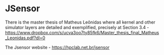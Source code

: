 # JSensor

There is the master thesis of Matheus Leônidas where all kernel and other simulator layers are detailed and exemplified, precisely at Section 3.4 -  https://www.dropbox.com/s/ucva3oo7ty85fk6/Master_thesis_final_Matheus_Leonidas.pdf?dl=0

The Jsensor website - https://hpclab.net.br/jsensor
